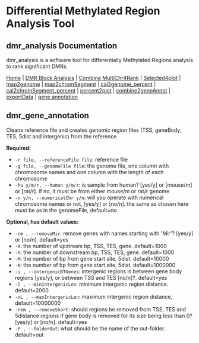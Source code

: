 
# Differential Methylated Region Analysis Tool 
## dmr_analysis Documentation

dmr_analysis is a software tool for differentially Methylated Regions analysis to rank significant DMRs.



[Home](index.md) | [DMR Block Analysis](dmr_analysis_block.md) | [Combine MultiChr4Rank](dmr_combine_multChrs4rank.md) | [Selected4plot](dmr_selected4plot.md) | [map2genome](dmr_map2genome.md) | [map2chromSegment](dmr_map2chromSegment.md) | [cal2genome_percent](dmr_cal2genome_percent.md) | [cal2chromSegment_percent](dmr_cal2chromSegment_percent.md) | [percent2plot](dmr_percent2plot.md) | [combine2geneAnnot](dmr_combine2geneAnnot.md) | [exportData](dmr_exportData.md) | [gene annotation](dmr_gene_annotation.md) 


## dmr_gene_annotation	

Cleans reference file and creates genomic region files (TSS, geneBody, TES, 5dist and intergenic) from the reference

<p><strong>Required:</strong></p>
<ul>
  <li><code>-r file, --referenceFile file</code>: reference file</li>
  <li><code>-g file, --genomeFile file</code>: the genome file, one column with chromosome names and one column with the length of each chromosome</li>
  <li><code>-hu y/m/r, --human y/m/r</code>: is sample from human? [yes/y] or [mouse/m] or [rat/r]. if no, it must be from either mouse/m or rat/r genome</li>
  <li><code>-n y/n, --numericalChr y/n</code>: will you operate with numerical chromosome names or not, [yes/y] or [no/n]. the same as chosen here must be as in the genomeFile, default=no</li>
  
</ul>


<p><strong>Optional, has default values:</strong></p>
<ul>
  <li><code>-rm , --removeMir</code>: remove genes with names starting with 'Mir'? [yes/y] or [no/n]. default=yes</li>
  <li><code>-X</code>: the number of upstream bp, TSS, TES, gene. default=1000</li>
  <li><code>-Y</code>: the number of downstream bp, TSS, TES, gene. default=1000</li>
  <li><code>-M</code>: the number of bp from gene start site, 5dist. default=10000</li>
  <li><code>-N</code>: the number of bp from gene start site, 5dist. default=1000000</li>
  <li><code>-i , --intergenicBTGenes</code>: intergenic regions is between gene body regions [yes/y], or between TSS and TES [no/n]?. default=yes</li>
  <li><code>-l , --minIntergenicLen</code>: minimum intergenic region distance. default=2000</li>
  <li><code>-xL , --maxIntergenicLen</code>: maximum intergenic region distance, default=10000000</li>
  <li><code>-rem , --removeShort</code>: should regions be removed from TSS, TES and 5distance regions if gene body is removed for its size being less than 0? [yes/y] or [no/n]. default=yes</li>
  <li><code>-F , --folderOut</code>: what should be the name of the out-folder. default=out</li>
</ul>

